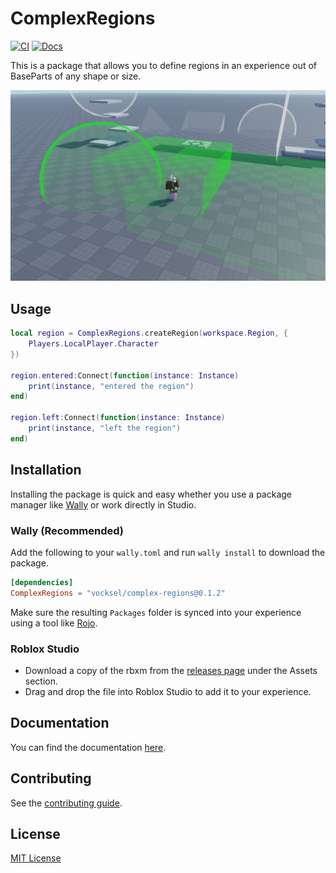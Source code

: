 # ComplexRegions

[![CI](https://github.com/vocksel/complex-regions/actions/workflows/ci.yml/badge.svg)](https://github.com/vocksel/complex-regions/actions/workflows/ci.yml)
[![Docs](https://img.shields.io/badge/docs-website-brightgreen)](https://vocksel.github.io/complex-regions)

This is a package that allows you to define regions in an experience out of BaseParts of any shape or size.

![A character within a region composed of rectangles and a sphere](.moonwave/static/example.png)

## Usage

```lua
local region = ComplexRegions.createRegion(workspace.Region, {
    Players.LocalPlayer.Character
})

region.entered:Connect(function(instance: Instance)
    print(instance, "entered the region")
end)

region.left:Connect(function(instance: Instance)
    print(instance, "left the region")
end)
```

## Installation

Installing the package is quick and easy whether you use a package manager like [Wally](https://github.com/UpliftGames/wally) or work directly in Studio.

### Wally (Recommended)

Add the following to your `wally.toml` and run `wally install` to download the package.

```toml
[dependencies]
ComplexRegions = "vocksel/complex-regions@0.1.2"
```

Make sure the resulting `Packages` folder is synced into your experience using a tool like [Rojo](https://github.com/rojo-rbx/rojo/).

### Roblox Studio

* Download a copy of the rbxm from the [releases page](https://github.com/vocksel/complex-regions/releases/latest) under the Assets section.
* Drag and drop the file into Roblox Studio to add it to your experience.
## Documentation

You can find the documentation [here](https://vocksel.github.io/complex-regions).

## Contributing

See the [contributing guide](https://vocksel.github.io/complex-regions/docs/contributing).

## License

[MIT License](LICENSE)
